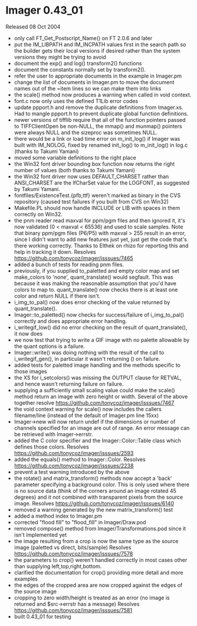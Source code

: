 # Imager 0.43_01

Released 08 Oct 2004

- only call FT_Get_Postscript_Name() on FT 2.0.6 and later
- put the IM_LIBPATH and IM_INCPATH values first in the search  path so the builder gets their local versions if desired rather  than the system versions they might be trying to avoid
- document the exp() and log() transform2() functions
- document the constants normally set by transform2().
- refer the user to appropriate documents in the example in   Imager.pm
- change the list of documents in Imager.pm to move the document   names out of the =item lines so we can make them into links
- the scale() method now produces a warning when called in  void context.
- font.c now only uses the defined T1Lib error codes
- update ppport.h and remove the duplicate definitions from  Imager.xs.  Had to mangle ppport.h to prevent duplicate global  function definitions.
- newer versions of tifflib require that all of the function  pointers passed to TIFFClientOpen be non-NULL, the mmap() and  munmap() pointers were always NULL and the sizeproc was  sometimes NULL.
- there would be a link or load time error on m_init_log() if  Imager was built with IM_NOLOG, fixed by renamed init_log()  to m_init_log() in log.c (thanks to Takumi Yamani)
- moved some variable definitions to the right place
- the Win32 font driver bounding box function now returns the   right number of values (both thanks to Takumi Yamani)
- the Win32 font driver now uses DEFAULT_CHARSET rather than  ANSI_CHARSET are the lfCharSet value for the LOGFONT,  as suggested by Takumi Yamani.
- fontfiles/ExistenceTest.{pfb,ttf} weren't marked as  binary in the CVS repository (caused test failures if you  built from CVS on Win32)
- Makefile.PL should now handle INCLUDE or LIB with spaces in them  correctly on Win32.
- the pnm reader read maxval for ppm/pgm files and then ignored it,  it's now validated (0 < maxval < 65536) and used to scale  samples.  Note that binary ppm/pgm files (P6/P5) with maxval >  255 result in an error, since I didn't want to add new features  just yet, just get the code that's there working correctly.  Thanks to Elthek on rhizo for reporting this and help in   tracking it down.  Resolves https://github.com/tonycoz/imager/isssues/7465
- added a bunch of tests for reading pnm files.
- previously, if you supplied to_paletted and empty color map  and set make_colors to 'none', quant_translate() would segfault.  This was because it was making the reasonable assumption that  you'd have colors to map to.  quant_translate() now checks there  is at least one color and return NULL if there isn't.
- i_img_to_pal() now does error checking of the value returned by  quant_translate().
- Imager::to_paletted() now checks for success/failure of   i_img_to_pal() correctly and does appropriate error handling.
- i_writegif_low() did no error checking on the result of  quant_translate(), it now does
- we now test that trying to write a GIF image with no palette  allowable by the quant options is a failure.
- Imager::write() was doing nothing with the result of the call   to i_writegif_gen(), in particular it wasn't returning () on   failure.
- added tests for paletted image handling and the methods  specific to those images
- the XS for i_setcolors() was missing the OUTPUT clause for  RETVAL, and hence wasn't returning failure on failure.
- supplying a sufficiently small scaling value could make the  scale() method return an image with zero height or width.  Several of the above together resolve   https://github.com/tonycoz/imager/isssues/7467
- the void context warning for scale() now includes the callers  filename/line (instead of the default of Imager.pm line 15xx)
- Imager->new will now return undef if the dimensions or number of  channels specified for an image are out of range.  An error  message can be retrieved with Imager->errstr.
- added the C<builtin> color specifier and the   Imager::Color::Table class which defines those colors.  Resolves https://github.com/tonycoz/imager/isssues/2593
- added the equals() method to Imager::Color.  Resolves https://github.com/tonycoz/imager/isssues/2238
- prevent a test warning introduced by the above
- the rotate() and matrix_transform() methods now accept a 'back'  parameter specifying a background color.  This is only used  where there is no source data (think of the corners around an  image rotated 45 degrees) and it not combined with transparent  pixels from the source image.  Resolves https://github.com/tonycoz/imager/isssues/6140
- removed a warning generated by the new matrix_transform() test
- added a method index to Imager.pm
- corrected "flood fill" to "flood_fill" in Imager/Draw.pod
- removed compose() method from Imager/Transformations.pod since  it isn't implemented yet
- the image resulting from a crop is now the same type as the  source image (paletted vs direct, bits/sample)  Resolves https://github.com/tonycoz/imager/isssues/7578
- the parameters to crop() weren't handled correctly in most   cases other than supplying left,top,right,bottom.
- clarified the documentation for crop() providing more detail  and more examples
- the edges of the cropped area are now cropped against the   edges of the source image
- cropping to zero width/height is treated as an error (no  image is returned and $src->errstr has a message)  Resolves https://github.com/tonycoz/imager/isssues/7581
- built 0.43_01 for testing